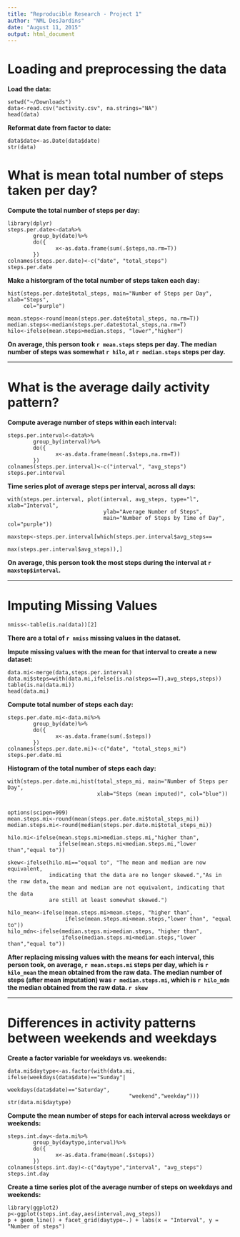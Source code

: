 ```yaml
---
title: "Reproducible Research - Project 1"
author: "NML DesJardins"
date: "August 11, 2015"
output: html_document
---
```


# Loading and preprocessing the data  

**Load the data:**  

```{r}
setwd("~/Downloads")
data<-read.csv("activity.csv", na.strings="NA")
head(data)
```

**Reformat date from factor to date:**  

```{r}
data$date<-as.Date(data$date)
str(data)
```

# What is mean total number of steps taken per day?

**Compute the total number of steps per day:**  

```{r, message=F, warning=F}
library(dplyr)
steps.per.date<-data%>%
        group_by(date)%>%
        do({
               x<-as.data.frame(sum(.$steps,na.rm=T))
        })
colnames(steps.per.date)<-c("date", "total_steps")
steps.per.date
```

**Make a historgram of the total number of steps taken each day:**  

```{r}
hist(steps.per.date$total_steps, main="Number of Steps per Day", xlab="Steps", 
     col="purple")
```

```{r}
mean.steps<-round(mean(steps.per.date$total_steps, na.rm=T))
median.steps<-median(steps.per.date$total_steps,na.rm=T)
hilo<-ifelse(mean.steps>median.steps, "lower","higher")
```

**On average, this person took `r mean.steps` steps per day. The median number of 
steps was somewhat `r hilo`, at `r median.steps` steps per day.**  

******

# What is the average daily activity pattern?  

**Compute average number of steps within each interval:**  

```{r}
steps.per.interval<-data%>%
        group_by(interval)%>%
        do({
               x<-as.data.frame(mean(.$steps,na.rm=T))
        })
colnames(steps.per.interval)<-c("interval", "avg_steps")
steps.per.interval
```

**Time series plot of average steps per interval, across all days:**  

```{r}
with(steps.per.interval, plot(interval, avg_steps, type="l", xlab="Interval", 
                              ylab="Average Number of Steps", 
                              main="Number of Steps by Time of Day", col="purple"))
```

```{r}
maxstep<-steps.per.interval[which(steps.per.interval$avg_steps==
                                          max(steps.per.interval$avg_steps)),]
```

**On average, this person took the most steps during the interval at `r maxstep$interval`.**    
  
******

# Imputing Missing Values   

```{r}
nmiss<-table(is.na(data))[2]
```

**There are a total of `r nmiss` missing values in the dataset.**  
  
    
**Impute missing values with the mean for that interval to create a new dataset:** 
  
```{r}
data.mi<-merge(data,steps.per.interval)
data.mi$steps=with(data.mi,ifelse(is.na(steps==T),avg_steps,steps))
table(is.na(data.mi))
head(data.mi)
```

**Compute total number of steps each day:**  
```{r}
steps.per.date.mi<-data.mi%>%
        group_by(date)%>%
        do({
               x<-as.data.frame(sum(.$steps))
        })
colnames(steps.per.date.mi)<-c("date", "total_steps_mi")
steps.per.date.mi
```


**Histogram of the total number of steps each day:**  
```{r}
with(steps.per.date.mi,hist(total_steps_mi, main="Number of Steps per Day", 
                            xlab="Steps (mean imputed)", col="blue"))
                            
```
```{r}
options(scipen=999)
mean.steps.mi<-round(mean(steps.per.date.mi$total_steps_mi))
median.steps.mi<-round(median(steps.per.date.mi$total_steps_mi))

hilo.mi<-ifelse(mean.steps.mi>median.steps.mi,"higher than",
                ifelse(mean.steps.mi<median.steps.mi,"lower than","equal to"))

skew<-ifelse(hilo.mi=="equal to", "The mean and median are now equivalent, 
             indicating that the data are no longer skewed.","As in the raw data, 
             the mean and median are not equivalent, indicating that the data 
             are still at least somewhat skewed.")

hilo_mean<-ifelse(mean.steps.mi>mean.steps, "higher than",
                  ifelse(mean.steps.mi<mean.steps,"lower than", "equal to"))
hilo_mdn<-ifelse(median.steps.mi>median.steps, "higher than",
                 ifelse(median.steps.mi<median.steps,"lower than","equal to"))

```
**After replacing missing values with the means for each interval, this person took, on average, `r mean.steps.mi` steps per day, which is `r hilo_mean` the mean obtained from the raw data. The median number of steps (after mean imputation) was `r median.steps.mi`, which is `r hilo_mdn` the median obtained from the raw data. `r skew`**  
  
    
******

# Differences in activity patterns between weekends and weekdays  
  
**Create a factor variable for weekdays vs. weekends:**  
```{r}
data.mi$daytype<-as.factor(with(data.mi, ifelse(weekdays(data$date)=="Sunday"| 
                                              weekdays(data$date)=="Saturday",
                                      "weekend","weekday")))
str(data.mi$daytype)
```


**Compute the mean number of steps for each interval across weekdays or weekends:**  
```{r}
steps.int.day<-data.mi%>%
        group_by(daytype,interval)%>%
        do({
               x<-as.data.frame(mean(.$steps))
        })
colnames(steps.int.day)<-c("daytype","interval", "avg_steps")
steps.int.day
```

**Create a time series plot of the average number of steps on weekdays and weekends:**  
```{r, message=F, warning=F}
library(ggplot2)
p<-ggplot(steps.int.day,aes(interval,avg_steps))
p + geom_line() + facet_grid(daytype~.) + labs(x = "Interval", y = "Number of steps")

